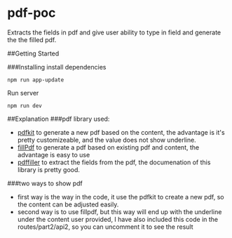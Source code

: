 # pdf-poc
Extracts the fields in pdf and give user ability to type in field and generate the the filled pdf.

##Getting Started

###Installing
install dependencies
```
npm run app-update
```

Run server
```
npm run dev
```


##Explanation
###pdf library used: 
* [pdfkit](https://github.com/devongovett/pdfkit) to generate a new pdf based on the content, the advantage is it's pretty customizeable, and the value does not show underline.
* [fillPdf](https://github.com/dommmel/fill-pdf) to generate a pdf based on existing pdf and content, the advantage is easy to use
* [pdffiller](https://www.npmjs.com/package/pdffiller) to extract the fields from the pdf, the documenation of this library is pretty good.

###two ways to show pdf
* first way is the way in the code, it use the pdfkit to create a new pdf, so the content can be adjusted easily.
* second way is to use fillpdf, but this way will end up with the underline under the content user provided, I have also included this code in the routes/part2/api2, so you can uncomment it to see the result